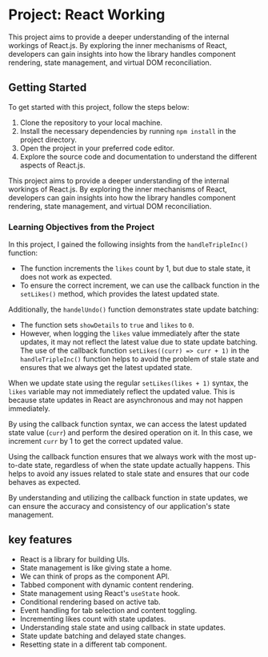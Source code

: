 # Project: React Working

This project aims to provide a deeper understanding of the internal workings of React.js. By exploring the inner mechanisms of React, developers can gain insights into how the library handles component rendering, state management, and virtual DOM reconciliation.

## Getting Started

To get started with this project, follow the steps below:

1. Clone the repository to your local machine.
2. Install the necessary dependencies by running `npm install` in the project directory.
3. Open the project in your preferred code editor.
4. Explore the source code and documentation to understand the different aspects of React.js.

This project aims to provide a deeper understanding of the internal workings of React.js. By exploring the inner mechanisms of React, developers can gain insights into how the library handles component rendering, state management, and virtual DOM reconciliation.

### Learning Objectives from the Project

In this project, I gained the following insights from the `handleTripleInc()` function:

- The function increments the `likes` count by 1, but due to stale state, it does not work as expected.
- To ensure the correct increment, we can use the callback function in the `setLikes()` method, which provides the latest updated state.

Additionally, the `handelUndo()` function demonstrates state update batching:

- The function sets `showDetails` to `true` and `likes` to `0`.
- However, when logging the `likes` value immediately after the state updates, it may not reflect the latest value due to state update batching.
  The use of the callback function `setLikes((curr) => curr + 1)` in the `handleTripleInc()` function helps to avoid the problem of stale state and ensures that we always get the latest updated state.

When we update state using the regular `setLikes(likes + 1)` syntax, the `likes` variable may not immediately reflect the updated value. This is because state updates in React are asynchronous and may not happen immediately.

By using the callback function syntax, we can access the latest updated state value (`curr`) and perform the desired operation on it. In this case, we increment `curr` by 1 to get the correct updated value.

Using the callback function ensures that we always work with the most up-to-date state, regardless of when the state update actually happens. This helps to avoid any issues related to stale state and ensures that our code behaves as expected.

By understanding and utilizing the callback function in state updates, we can ensure the accuracy and consistency of our application's state management.

## key features

- React is a library for building UIs.
- State management is like giving state a home.
- We can think of props as the component API.
- Tabbed component with dynamic content rendering.
- State management using React's `useState` hook.
- Conditional rendering based on active tab.
- Event handling for tab selection and content toggling.
- Incrementing likes count with state updates.
- Understanding stale state and using callback in state updates.
- State update batching and delayed state changes.
- Resetting state in a different tab component.
